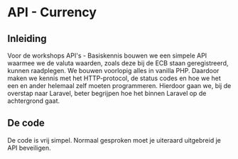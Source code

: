 # API - Currency

## Inleiding
Voor de workshops API's - Basiskennis bouwen we een simpele API waarmee we de valuta waarden, zoals deze bij de ECB staan geregistreerd, kunnen raadplegen.
We bouwen voorlopig alles in vanilla PHP. Daardoor maken we kennis met het HTTP-protocol, de status codes en hoe we het een en ander helemaal zelf moeten programmeren.
Hierdoor gaan we, bij de overstap naar Laravel, beter begrijpen hoe het binnen Laravel op de achtergrond gaat.

## De code
De code is vrij simpel. Normaal gesproken moet je uiteraard uitgebreid je API beveiligen.

